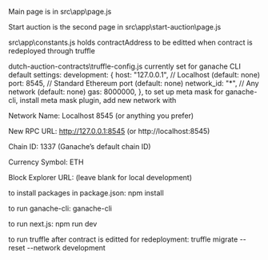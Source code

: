 Main page is in src\app\page.js

Start auction is the second page in src\app\start-auction\page.js

src\app\constants.js holds contractAddress to be editted when contract is redeployed through truffle

dutch-auction-contracts\truffle-config.js currently set for ganache CLI default settings: 
development: {
      host: "127.0.0.1",     // Localhost (default: none)
      port: 8545,            // Standard Ethereum port (default: none)
      network_id: "*",       // Any network (default: none)
      gas: 8000000,
     },
to set up meta mask for ganache-cli, install meta mask plugin, add new network with 

Network Name: Localhost 8545 (or anything you prefer)

New RPC URL: http://127.0.0.1:8545 (or http://localhost:8545)

Chain ID: 1337 (Ganache’s default chain ID)

Currency Symbol: ETH

Block Explorer URL: (leave blank for local development)


to install packages in package.json: npm install

to run ganache-cli: ganache-cli

to run next.js: npm run dev

to run truffle after contract is editted for redeployment: truffle migrate --reset --network development



